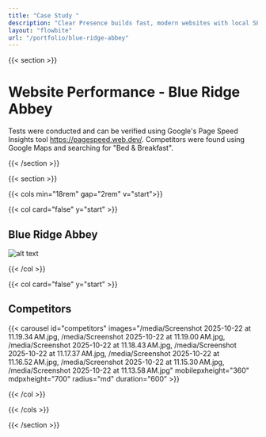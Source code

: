 ```yaml
---
title: "Case Study "
description: "Clear Presence builds fast, modern websites with local SEO for small businesses—so you show up on Google Search & Maps and get more calls"
layout: "flowbite"
url: "/portfolio/blue-ridge-abbey"
---
```


{{< section >}}

# Website Performance - Blue Ridge Abbey

Tests were conducted and can be verified using Google's Page Speed Insights tool https://pagespeed.web.dev/. Competitors were found using Google Maps and searching for "Bed & Breakfast".

{{< /section >}}

{{< section >}}

{{< cols min="18rem" gap="2rem" v="start">}}

{{< col card="false" y="start" >}}

## Blue Ridge Abbey

![alt text](</media/Screenshot 2025-10-22 at 11.19.51 AM.jpg>)

{{< /col >}}

{{< col card="false" y="start" >}}

## Competitors

{{< carousel id="competitors"
	images="/media/Screenshot 2025-10-22 at 11.19.34 AM.jpg, /media/Screenshot 2025-10-22 at 11.19.00 AM.jpg, /media/Screenshot 2025-10-22 at 11.18.43 AM.jpg, /media/Screenshot 2025-10-22 at 11.17.37 AM.jpg, /media/Screenshot 2025-10-22 at 11.16.52 AM.jpg, /media/Screenshot 2025-10-22 at 11.15.30 AM.jpg, /media/Screenshot 2025-10-22 at 11.13.58 AM.jpg"
	mobilepxheight="360" mdpxheight="700" radius="md" duration="600" >}}

{{< /col >}}

{{< /cols >}}

{{< /section >}}
